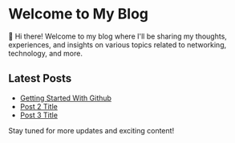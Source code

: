 # Welcome to My Blog

👋 Hi there! Welcome to my blog where I'll be sharing my thoughts, experiences, and insights on various topics related to networking, technology, and more.

## Latest Posts

- [Getting Started With Github](_posts/2024-04-05-Github.md)
- [Post 2 Title](Github.md)
- [Post 3 Title](post3.md)

Stay tuned for more updates and exciting content!
